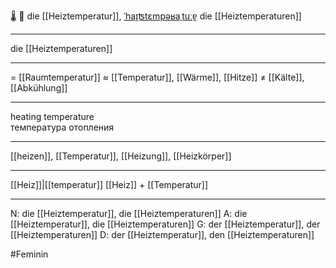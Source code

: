 🌡️ 🔴 die [[Heiztemperatur]], [ˈhaɪ̯ʦtɛmpəʁaˌtuːɐ̯](https://youglish.com/pronounce/Heiztemperatur/german)
die [[Heiztemperaturen]]

---
die [[Heiztemperaturen]]

---
= [[Raumtemperatur]]
≈ [[Temperatur]], [[Wärme]], [[Hitze]]
≠ [[Kälte]], [[Abkühlung]]

---
heating temperature  
температура отопления

---
[[heizen]], [[Temperatur]], [[Heizung]], [[Heizkörper]]

---
[[Heiz]]|[[temperatur]]
[[Heiz]] + [[Temperatur]]


---
N: die [[Heiztemperatur]], die [[Heiztemperaturen]]
A: die [[Heiztemperatur]], die [[Heiztemperaturen]]
G: der [[Heiztemperatur]], der [[Heiztemperaturen]]
D: der [[Heiztemperatur]], den [[Heiztemperaturen]]

#Feminin 
